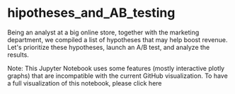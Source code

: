 # hipotheses_and_AB_testing
Being an analyst at a big online store, together with the marketing department, we compiled a list of hypotheses that may help boost revenue. Let's prioritize these hypotheses, launch an A/B test, and analyze the results. 


Note: This Jupyter Notebook uses some features (mostly interactive plotly graphs) that are incompatible with the current GitHub visualization.
To have a full visualization of this notebook, please click here
